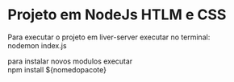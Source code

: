 # Projeto em NodeJs HTLM e CSS 

Para executar o projeto em liver-server executar no terminal: <br/>
nodemon index.js

para instalar novos modulos executar <br/>
npm install ${nomedopacote}
